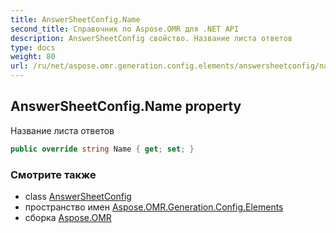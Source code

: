 ```yaml
---
title: AnswerSheetConfig.Name
second_title: Справочник по Aspose.OMR для .NET API
description: AnswerSheetConfig свойство. Название листа ответов
type: docs
weight: 80
url: /ru/net/aspose.omr.generation.config.elements/answersheetconfig/name/
---
```

## AnswerSheetConfig.Name property

Название листа ответов

```csharp
public override string Name { get; set; }
```

### Смотрите также

* class [AnswerSheetConfig](../)
* пространство имен [Aspose.OMR.Generation.Config.Elements](../../answersheetconfig/)
* сборка [Aspose.OMR](../../../)


